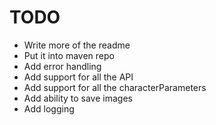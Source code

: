# TODO
* Write more of the readme
* Put it into maven repo
* Add error handling
* Add support for all the API
* Add support for all the characterParameters
* Add ability to save images
* Add logging
